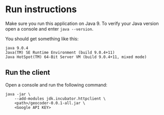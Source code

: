 # Run instructions

Make sure you run this application on Java 9. To verify your Java
version open a console and enter `java --version`.

You should get something like this:

    java 9.0.4
    Java(TM) SE Runtime Environment (build 9.0.4+11)
    Java HotSpot(TM) 64-Bit Server VM (build 9.0.4+11, mixed mode)


## Run the client

Open a console and run the following command:

    java -jar \
        --add-modules jdk.incubator.httpclient \
        <path>/geocoder-0.0.1-all.jar \
        <Google API KEY>
    

